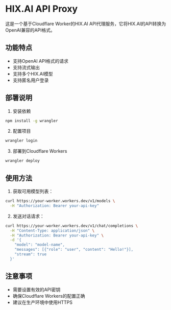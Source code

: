 # HIX.AI API Proxy

这是一个基于Cloudflare Worker的HIX.AI API代理服务，它将HIX.AI的API转换为OpenAI兼容的API格式。

## 功能特点

- 支持OpenAI API格式的请求
- 支持流式输出
- 支持多个HIX.AI模型
- 支持匿名用户登录

## 部署说明

1. 安装依赖
```bash
npm install -g wrangler
```

2. 配置项目
```bash
wrangler login
```

3. 部署到Cloudflare Workers
```bash
wrangler deploy
```

## 使用方法

1. 获取可用模型列表：
```bash
curl https://your-worker.workers.dev/v1/models \
  -H "Authorization: Bearer your-api-key"
```

2. 发送对话请求：
```bash
curl https://your-worker.workers.dev/v1/chat/completions \
  -H "Content-Type: application/json" \
  -H "Authorization: Bearer your-api-key" \
  -d '{
    "model": "model-name",
    "messages": [{"role": "user", "content": "Hello!"}],
    "stream": true
  }'
```

## 注意事项

- 需要设置有效的API密钥
- 确保Cloudflare Workers的配置正确
- 建议在生产环境中使用HTTPS